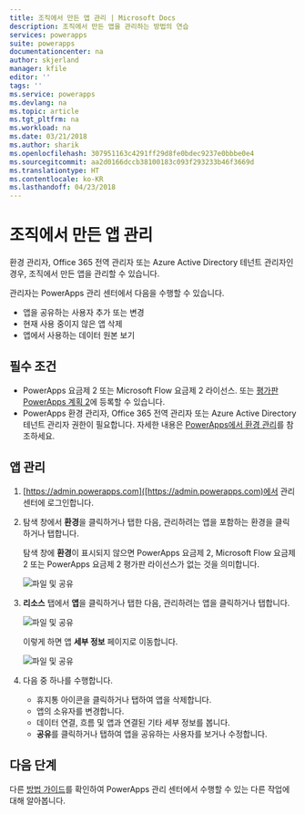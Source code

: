 ```yaml
---
title: 조직에서 만든 앱 관리 | Microsoft Docs
description: 조직에서 만든 앱을 관리하는 방법의 연습
services: powerapps
suite: powerapps
documentationcenter: na
author: skjerland
manager: kfile
editor: ''
tags: ''
ms.service: powerapps
ms.devlang: na
ms.topic: article
ms.tgt_pltfrm: na
ms.workload: na
ms.date: 03/21/2018
ms.author: sharik
ms.openlocfilehash: 307951163c4291ff29d8fe0bdec9237e0bbbe0e4
ms.sourcegitcommit: aa2d0166dccb38100183c093f293233b46f3669d
ms.translationtype: HT
ms.contentlocale: ko-KR
ms.lasthandoff: 04/23/2018
---
```

# <a name="manage-apps-created-in-your-organization"></a>조직에서 만든 앱 관리
환경 관리자, Office 365 전역 관리자 또는 Azure Active Directory 테넌트 관리자인 경우, 조직에서 만든 앱을 관리할 수 있습니다.

관리자는 PowerApps 관리 센터에서 다음을 수행할 수 있습니다.
* 앱을 공유하는 사용자 추가 또는 변경
* 현재 사용 중이지 않은 앱 삭제
* 앱에서 사용하는 데이터 원본 보기

## <a name="prerequisites"></a>필수 조건
* PowerApps 요금제 2 또는 Microsoft Flow 요금제 2 라이선스. 또는 [평가판 PowerApps 계획 2](https://web.powerapps.com/signup?redirect=marketing&email=)에 등록할 수 있습니다.
* PowerApps 환경 관리자, Office 365 전역 관리자 또는 Azure Active Directory 테넌트 관리자 권한이 필요합니다. 자세한 내용은 [PowerApps에서 환경 관리](environments-administration.md)를 참조하세요.

## <a name="manage-an-app"></a>앱 관리
1. [https://admin.powerapps.com]([https://admin.powerapps.com)에서 관리 센터에 로그인합니다.
2. 탐색 창에서 **환경**을 클릭하거나 탭한 다음, 관리하려는 앱을 포함하는 환경을 클릭하거나 탭합니다.

    탐색 창에 **환경**이 표시되지 않으면 PowerApps 요금제 2, Microsoft Flow 요금제 2 또는 PowerApps 요금제 2 평가판 라이선스가 없는 것을 의미합니다.

    ![파일 및 공유](./media/admin-manage-apps/environment.png)
3. **리소스** 탭에서 **앱**을 클릭하거나 탭한 다음, 관리하려는 앱을 클릭하거나 탭합니다.

   ![파일 및 공유](./media/admin-manage-apps/resources.png)

    이렇게 하면 앱 **세부 정보** 페이지로 이동합니다.

    ![파일 및 공유](./media/admin-manage-apps/app-details.png)
4. 다음 중 하나를 수행합니다.

    * 휴지통 아이콘을 클릭하거나 탭하여 앱을 삭제합니다.
    * 앱의 소유자를 변경합니다.
    * 데이터 연결, 흐름 및 앱과 연결된 기타 세부 정보를 봅니다.
    * **공유**를 클릭하거나 탭하여 앱을 공유하는 사용자를 보거나 수정합니다.

## <a name="next-steps"></a>다음 단계
다른 [방법 가이드](signup-for-powerapps-admin.md)를 확인하여 PowerApps 관리 센터에서 수행할 수 있는 다른 작업에 대해 알아봅니다.
